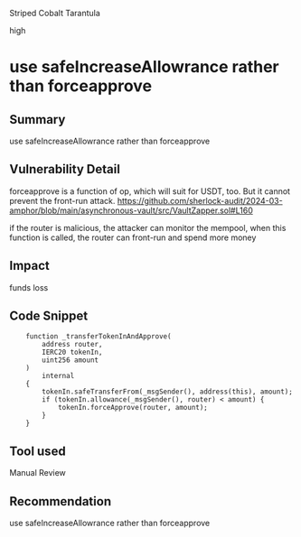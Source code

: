 Striped Cobalt Tarantula

high

# use safeIncreaseAllowrance rather than forceapprove

## Summary
use safeIncreaseAllowrance rather than forceapprove

## Vulnerability Detail
forceapprove is a function of op, which will suit for USDT, too. But it cannot prevent the front-run attack.
https://github.com/sherlock-audit/2024-03-amphor/blob/main/asynchronous-vault/src/VaultZapper.sol#L160

if the router is malicious, the attacker can monitor the mempool, when this function is called, the router can front-run and spend more money

## Impact
funds loss

## Code Snippet
```solidity
    function _transferTokenInAndApprove(
        address router,
        IERC20 tokenIn,
        uint256 amount
    )
        internal
    {
        tokenIn.safeTransferFrom(_msgSender(), address(this), amount);
        if (tokenIn.allowance(_msgSender(), router) < amount) {
            tokenIn.forceApprove(router, amount);
        }
    }
```

## Tool used

Manual Review

## Recommendation
use safeIncreaseAllowrance rather than forceapprove